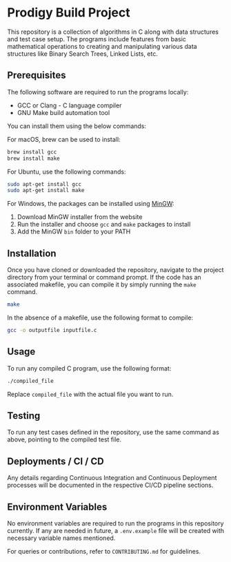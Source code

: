 # Prodigy Build Project

[//]: # (Brief introduction)

This repository is a collection of algorithms in C along with data structures and test case setup. The programs include features from basic mathematical operations to creating and manipulating various data structures like Binary Search Trees, Linked Lists, etc.

## Prerequisites

The following software are required to run the programs locally:

* GCC or Clang - C language compiler
* GNU Make build automation tool

You can install them using the below commands:

For macOS, brew can be used to install:

```bash
brew install gcc
brew install make
```

For Ubuntu, use the following commands:

```bash
sudo apt-get install gcc
sudo apt-get install make
```

For Windows, the packages can be installed using [MinGW](http://www.mingw.org/):

1. Download MinGW installer from the website
2. Run the installer and choose `gcc` and `make` packages to install
3. Add the MinGW `bin` folder to your PATH

## Installation

Once you have cloned or downloaded the repository, navigate to the project directory from your terminal or command prompt. If the code has an associated makefile, you can compile it by simply running the `make` command.

```bash
make
```

In the absence of a makefile, use the following format to compile:

```bash
gcc -o outputfile inputfile.c
```

## Usage

To run any compiled C program, use the following format:

```bash
./compiled_file
```

Replace `compiled_file` with the actual file you want to run.

## Testing

To run any test cases defined in the repository, use the same command as above, pointing to the compiled test file.

## Deployments / CI / CD

Any details regarding Continuous Integration and Continuous Deployment processes will be documented in the respective CI/CD pipeline sections.

## Environment Variables

No environment variables are required to run the programs in this repository currently. If any are needed in future, a `.env.example` file will be created with necessary variable names mentioned.

For queries or contributions, refer to `CONTRIBUTING.md` for guidelines.

